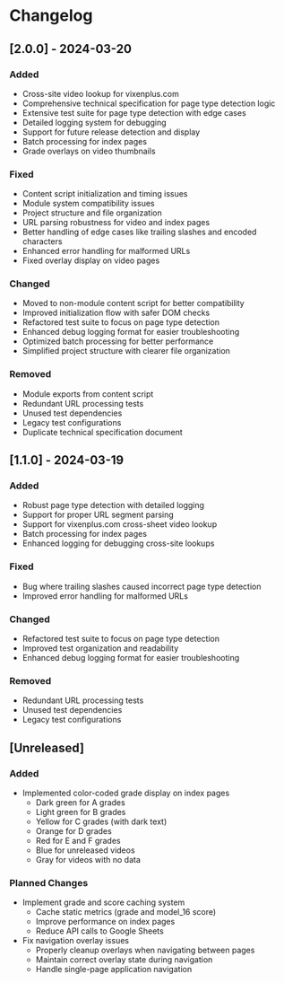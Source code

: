 # Changelog

## [2.0.0] - 2024-03-20
### Added
- Cross-site video lookup for vixenplus.com
- Comprehensive technical specification for page type detection logic
- Extensive test suite for page type detection with edge cases
- Detailed logging system for debugging
- Support for future release detection and display
- Batch processing for index pages
- Grade overlays on video thumbnails

### Fixed
- Content script initialization and timing issues
- Module system compatibility issues
- Project structure and file organization
- URL parsing robustness for video and index pages
- Better handling of edge cases like trailing slashes and encoded characters
- Enhanced error handling for malformed URLs
- Fixed overlay display on video pages

### Changed
- Moved to non-module content script for better compatibility
- Improved initialization flow with safer DOM checks
- Refactored test suite to focus on page type detection
- Enhanced debug logging format for easier troubleshooting
- Optimized batch processing for better performance
- Simplified project structure with clearer file organization

### Removed
- Module exports from content script
- Redundant URL processing tests
- Unused test dependencies
- Legacy test configurations
- Duplicate technical specification document

## [1.1.0] - 2024-03-19
### Added
- Robust page type detection with detailed logging
- Support for proper URL segment parsing
- Support for vixenplus.com cross-sheet video lookup
- Batch processing for index pages
- Enhanced logging for debugging cross-site lookups

### Fixed
- Bug where trailing slashes caused incorrect page type detection
- Improved error handling for malformed URLs

### Changed
- Refactored test suite to focus on page type detection
- Improved test organization and readability
- Enhanced debug logging format for easier troubleshooting

### Removed
- Redundant URL processing tests
- Unused test dependencies
- Legacy test configurations

## [Unreleased]
### Added
- Implemented color-coded grade display on index pages
  - Dark green for A grades
  - Light green for B grades
  - Yellow for C grades (with dark text)
  - Orange for D grades
  - Red for E and F grades
  - Blue for unreleased videos
  - Gray for videos with no data
### Planned Changes
- Implement grade and score caching system
  - Cache static metrics (grade and model_16 score)
  - Improve performance on index pages
  - Reduce API calls to Google Sheets
- Fix navigation overlay issues
  - Properly cleanup overlays when navigating between pages
  - Maintain correct overlay state during navigation
  - Handle single-page application navigation 